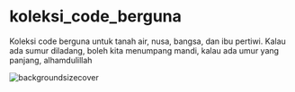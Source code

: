 # koleksi_code_berguna
Koleksi code berguna untuk tanah air, nusa, bangsa, dan ibu pertiwi. Kalau ada sumur diladang, boleh kita menumpang mandi, kalau ada umur yang panjang, alhamdulillah



![backgroundsizecover](https://user-images.githubusercontent.com/21170527/104544206-2c99e900-5662-11eb-8ed6-7820f29c256f.gif)
